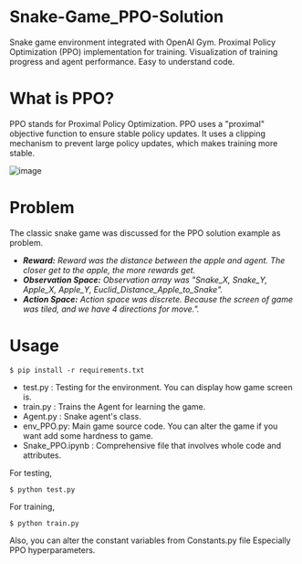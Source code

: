 # Snake-Game_PPO-Solution
Snake game environment integrated with OpenAI Gym. Proximal Policy Optimization (PPO) implementation for training. Visualization of training progress and agent performance. Easy to understand code.

# What is PPO?
  PPO stands for Proximal Policy Optimization. PPO uses a "proximal" objective function to ensure stable policy updates. 
  It uses a clipping mechanism to prevent large policy updates, which makes training more stable.
  
![image](https://github.com/RsGoksel/Snake-Game_PPO-Solution/assets/80707238/732e1a20-d920-48f9-b6cd-a045cf1c00e8)

# Problem
The classic snake game was discussed for the PPO solution example as problem. 
* _**Reward:** Reward was the distance between the apple and agent. The closer get to the apple, the more rewards get._
* _**Observation Space:** Observation array was "Snake_X, Snake_Y, Apple_X, Apple_Y, Euclid_Distance_Apple_to_Snake"._
* _**Action Space:** Action space was discrete. Because the screen of game was tiled, and we have 4 directions for move."._

# Usage

```
$ pip install -r requirements.txt
```
* test.py   :  Testing for the environment. You can display how game screen is.
* train.py  :  Trains the Agent for learning the game. 
* Agent.py  :  Snake agent's class.
* env_PPO.py:  Main game source code. You can alter the game if you want add some hardness to game.
* Snake_PPO.ipynb :  Comprehensive file that involves whole code and attributes.

For testing,
```
$ python test.py
```

For training,
```
$ python train.py
```

Also, you can alter the constant variables from Constants.py file Especially PPO hyperparameters.




 
